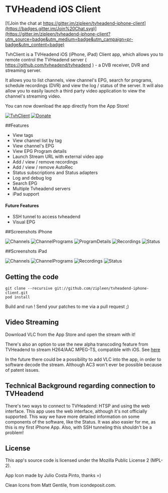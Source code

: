 TVHeadend iOS Client
=======================

[![Join the chat at https://gitter.im/zipleen/tvheadend-iphone-client](https://badges.gitter.im/Join%20Chat.svg)](https://gitter.im/zipleen/tvheadend-iphone-client?utm_source=badge&utm_medium=badge&utm_campaign=pr-badge&utm_content=badge)

TvhClient is a TVHeadend iOS (iPhone, iPad) Client app, which allows you to remote control the TVHeadend server  ( https://github.com/tvheadend/tvheadend ) - a DVB receiver, DVR and streaming server.

It allows you to list channels, view channel's EPG, search for programs, schedule recordings (DVR) and view the log / status of the server. It will also allow you to easily launch a third party video application to view the channel's streaming video.

You can now download the app directly from the App Store!

[![TvhClient](http://linkmaker.itunes.apple.com/htmlResources/assets/images/web/linkmaker/badge_appstore-lrg.png)](https://itunes.apple.com/gb/app/tvhclient/id638900112?mt=8&uo=4)
[![Donate](https://www.paypalobjects.com/en_US/i/btn/btn_donate_LG.gif)](https://www.paypal.com/cgi-bin/webscr?cmd=_s-xclick&hosted_button_id=G6DBJWV5LP36A)

##Features
- View tags
- View channel list by tag
- View channel's EPG
- View EPG Program details
- Launch Stream URL with external video app
- Add / view / remove recordings
- Add / view / remove AutoRec
- Status subscriptions and Status adapters
- Log and debug log
- Search EPG
- Multiple Tvheadend servers
- iPad support

#### Future Features
- SSH tunnel to access tvheadend
- Visual EPG

##Screenshots iPhone

![Channels](http://a3.mzstatic.com/eu/r30/Purple5/v4/df/e4/17/dfe41704-81e9-7312-b57f-76f4b51ad511/screen322x572.jpeg)
![ChannelPrograms](http://a2.mzstatic.com/eu/r30/Purple5/v4/84/a8/7e/84a87e62-553b-33f6-bbb3-b1658e9c7e8a/screen322x572.jpeg)
![ProgramDetails](http://a1.mzstatic.com/eu/r30/Purple5/v4/57/ca/f5/57caf5b2-48fd-9149-648b-e22c1663c501/screen322x572.jpeg)
![Recordings](http://a2.mzstatic.com/eu/r30/Purple5/v4/74/27/06/7427065c-9ed3-eb1e-5339-cc9e5e079296/screen322x572.jpeg)
![Status](http://a5.mzstatic.com/eu/r30/Purple3/v4/1a/f9/77/1af97715-784c-e3d3-8b88-9cfeb15a2afd/screen322x572.jpeg)

##Screenshots iPad

![Channels](http://a3.mzstatic.com/eu/r30/Purple5/v4/ef/d8/87/efd88778-07ad-ba84-d708-5d71775907a5/screen480x480.jpeg)
![ChannelPrograms](http://a1.mzstatic.com/eu/r30/Purple3/v4/5a/a5/ab/5aa5abf6-0be0-bc2b-8c4b-59d4205645a4/screen480x480.jpeg)
![Recordings](http://a5.mzstatic.com/eu/r30/Purple3/v4/bb/e0/b8/bbe0b847-7723-1ef1-0564-eda41963632c/screen480x480.jpeg)
![Status](http://a3.mzstatic.com/eu/r30/Purple1/v4/89/59/51/895951cf-5a35-ba8a-743f-01bd082553d7/screen480x480.jpeg)

## Getting the code

    git clone --recursive git://github.com/zipleen/tvheadend-iphone-client.git
    pod install

Build and run ! Send your patches to me via a pull request ;)

## Video Streaming

Download VLC from the App Store and open the stream with it!

There's also an option to use the new alpha transcoding feature from TVHeadend to stream H264/AAC MPEG-TS, compatible with iOS. See [here](https://github.com/zipleen/tvheadend-iphone-client/wiki/Tvheadend-Transcoding) 

In the future there could be a possibility to add VLC into the app, in order to software decode the stream. Although AC3 won't ever be possible because of patent issues.

## Technical Background regarding connection to TVHeadend

There's two ways to connect to TVHeadend: HTSP and using the web interface. This app uses the web interface, although it's not officially supported. This way we have more detailed information on some components of the software, like the Status. It was also easier for me, as this is my first iPhone App. Also, with SSH tunneling this shouldn't be a problem! 

## License

This app's source code is licensed under the Mozilla Public License 2 (MPL-2). 

App Icon made by Julio Costa Pinto, thanks =)

Clean Icons from Matt Gentile, from icondeposit.com.

